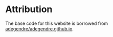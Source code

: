 # Attribution
The base code for this website is borrowed from <a href="https://github.com/adegendre/adegendre.github.io" target="_blank"> adegendre/adegendre.github.io</a>.
